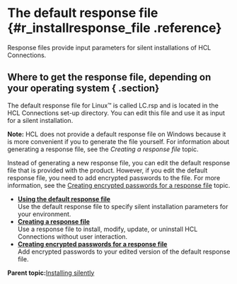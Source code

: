 # The default response file {#r_installresponse_file .reference}

Response files provide input parameters for silent installations of HCL Connections.

## Where to get the response file, depending on your operating system { .section}

The default response file for Linux™ is called LC.rsp and is located in the HCL Connections set-up directory. You can edit this file and use it as input for a silent installation.

**Note:** HCL does not provide a default response file on Windows because it is more convenient if you to generate the file yourself. For information about generating a response file, see the *Creating a response file* topic.

Instead of generating a new response file, you can edit the default response file that is provided with the product. However, if you edit the default response file, you need to add encrypted passwords to the file. For more information, see the [Creating encrypted passwords for a response file](t_silent_create_encrypted_passwords.md) topic.

-   **[Using the default response file](../install/t_silent_install_edit_response.md)**  
Use the default response file to specify silent installation parameters for your environment.
-   **[Creating a response file](../install/t_silent_install_create_response.md)**  
Use a response file to install, modify, update, or uninstall HCL Connections without user interaction.
-   **[Creating encrypted passwords for a response file](../install/t_silent_create_encrypted_passwords.md)**  
Add encrypted passwords to your edited version of the default response file.

**Parent topic:**[Installing silently](../install/c_install_silent.md)

